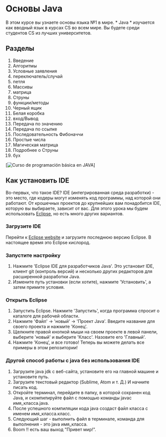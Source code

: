 # Основы Java
В этом курсе вы узнаете основы языка №1 в мире. * Java * 
изучается как вводный язык в курсах CS во всем мире. Вы будете среди студентов CS 
из лучших университетов.

## Разделы
1. Введение
2. Алгоритмы
3. Условные заявления
4. переключатель/случай
5. петля
6. Массивы
7. матрица
8. Струны
9. функции/методы
10. Черный ящик
11. Белая коробка
12. вход/Вывод
13. Передача по значению
14. Передача по ссылке
15. Последовательность Фибоначчи
16. Простые числа
17. Магическая матрица
18. Подробнее о Струны
19. бух

[![Curso de programación básica en JAVA](https://img.youtube.com/vi/Ztr7_sNmSQI/0.jpg)]

## Как установить IDE
Во-первых, что такое IDE? IDE (интегрированная среда разработки) - это место, 
где кодеры могут изменять код программы, над которой они работают. От крошечных проектов 
до крупнейших вам понадобится IDE, которую вы выбираете, зависит от вас. Для этого 
урока мы будем использовать [Eclipse](https://www.eclipse.org), но есть много других 
вариантов.

### Загрузите IDE
Перейти к [Eclipse website](https://www.eclipse.org/downloads/) и загрузите последнюю 
версию Eclipse. В настоящее время это Eclipse кислород.

### Запустите настройку
1. Нажмите 'Eclipse IDE для разработчиков Java'. Это установит IDE, клиент git (контроль 
версий) и несколько других редакторов для расширенной разработки Java.
2. Измените путь установки (если хотите), нажмите 'Установить', а затем примите 
условия.

### Открыть Eclipse
1. Запустить Eclipse. Нажмите 'Запустить', когда программа спросит о каталоге для рабочей 
области.
2. Нажмите 'Файл' -> 'новый' -> 'Проект Java'. Введите название для своего проекта и 
нажмите 'Конец'.
3. Щелкните правой кнопкой мыши на своем проекте в левой панели, выберите 'новый' и 
выберите 'Класс'. Назовите его 'Главный'.
4. Нажмите 'Конец', и все готово! Теперь вы можете делать все примеры в этом репозитории!

### Другой способ работы с java без использования IDE
1. Загрузите java jdk с веб-сайта, установите его на главной машине и установите путь.
2. Загрузите текстовый редактор (Sublime, Atom и т. Д.) И начните писать код.
3. Откройте терминал, перейдите в папку, в которой сохранен код Java, и скомпилируйте 
файл с помощью команды javac имя_класса.java.
4. После успешного компиляции кода java создаст файл класса с именем имя_класса.класс.
5. Следующий шаг - выполнить файл в терминале, команда для выполнения - это java 
имя_класса.
6. Boom !! есть ваш выход "Привет мир!".
